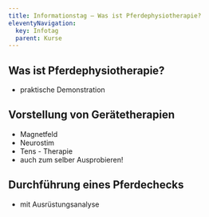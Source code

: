 ```yaml
---
title: Informationstag — Was ist Pferdephysiotherapie?
eleventyNavigation:
  key: Infotag
  parent: Kurse
---
```

<!-- {% image "./src/assets/photos/antonia_info.jpg", "Antonia Geierstanger vor dem Infostand", "img", "(min-width: 30em) 50vw, 100vw" %} -->

## Was ist Pferdephysiotherapie?

*  praktische Demonstration

## Vorstellung von Gerätetherapien

*  Magnetfeld
*  Neurostim
*  Tens - Therapie
*  auch zum selber Ausprobieren!

## Durchführung eines Pferdechecks

*  mit Ausrüstungsanalyse



